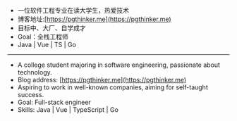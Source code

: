 - 一位软件工程专业在读大学生，热爱技术
- 博客地址:[https://pgthinker.me](https://pgthinker.me)
- 目标中、大厂、自学成才
- Goal：全栈工程师
- Java | Vue | TS | Go

---

- A college student majoring in software engineering, passionate about technology.
- Blog address: [https://pgthinker.me](https://pgthinker.me)
- Aspiring to work in well-known companies, aiming for self-taught success.
- Goal: Full-stack engineer
- Skills: Java | Vue | TypeScript | Go

